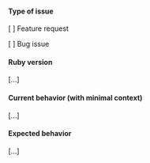 #### Type of issue

[ ] Feature request

[ ] Bug issue

#### Ruby version
  [...]
#### Current behavior (with minimal context)
  [...]
#### Expected behavior
  [...]

